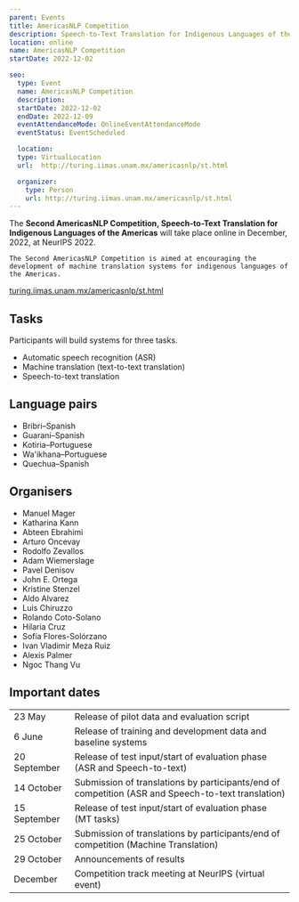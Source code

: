 ```yaml
---
parent: Events
title: AmericasNLP Competition
description: Speech-to-Text Translation for Indigenous Languages of the Americas
location: online
name: AmericasNLP Competition
startDate: 2022-12-02

seo:
  type: Event
  name: AmericasNLP Competition
  description:
  startDate: 2022-12-02
  endDate: 2022-12-09
  eventAttendanceMode: OnlineEventAttendanceMode
  eventStatus: EventScheduled

  location:
  type: VirtualLocation
  url:  http://turing.iimas.unam.mx/americasnlp/st.html

  organizer:
    type: Person
    url: http://turing.iimas.unam.mx/americasnlp/st.html
---
```


The **Second AmericasNLP Competition, Speech-to-Text Translation for Indigenous Languages of the Americas** will take place online in December, 2022, at NeurIPS 2022.

```
The Second AmericasNLP Competition is aimed at encouraging the development of machine translation systems for indigenous languages of the Americas.
```

[turing.iimas.unam.mx/americasnlp/st.html](http://turing.iimas.unam.mx/americasnlp/st.html)

## Tasks

Participants will build systems for three tasks.

 - Automatic speech recognition (ASR)
 - Machine translation (text-to-text translation)
 - Speech-to-text translation

## Language pairs

- Bribri–Spanish
- Guaraní–Spanish
- Kotiria–Portuguese
- Wa'ikhana–Portuguese
- Quechua–Spanish

## Organisers

- Manuel Mager
- Katharina Kann
- Abteen Ebrahimi
- Arturo Oncevay
- Rodolfo Zevallos
- Adam Wiemerslage
- Pavel Denisov
- John E. Ortega
- Kristine Stenzel
- Aldo Alvarez
- Luis Chiruzzo
- Rolando Coto-Solano
- Hilaria Cruz
- Sofía Flores-Solórzano
- Ivan Vladimir Meza Ruiz
- Alexis Palmer
- Ngoc Thang Vu

## Important dates

|     |     |
| --- | --- |
| 23 May | Release of pilot data and evaluation script |
| 6 June | Release of training and development data and baseline systems |
| 20 September | Release of test input/start of evaluation phase (ASR and Speech-to-text) |
| 14 October | Submission of translations by participants/end of competition (ASR and Speech-to-text translation) |
| 15 September | Release of test input/start of evaluation phase (MT tasks) |
| 25 October | Submission of translations by participants/end of competition (Machine Translation) |
| 29 October | Announcements of results |
| December | Competition track meeting at NeurIPS (virtual event) |
